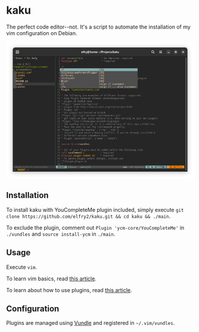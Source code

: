 # kaku
The perfect code editor--not. It's a script to automate the installation of my vim configuration on Debian.

![A screenshot of the latest version](screenshots/latest.png "A screenshot of the latest version")

## Installation
To install kaku with YouCompleteMe plugin included, simply execute ```git clone https://github.com/elfry2/kaku.git && cd kaku && ./main```.

To exclude the plugin, comment out ```Plugin 'ycm-core/YouCompleteMe'``` in ```./vundles``` and ```source install-ycm``` in ```./main```.

## Usage
Execute ```vim```.

To learn vim basics, read [this article](https://www.linuxfoundation.org/blog/blog/classic-sysadmin-vim-101-a-beginners-guide-to-vim).

To learn about how to use plugins, read [this article](https://opensource.com/article/20/2/how-install-vim-plugins).

## Configuration
Plugins are managed using [Vundle](https://github.com/VundleVim/Vundle.vim) and registered in ```~/.vim/vundles```.
